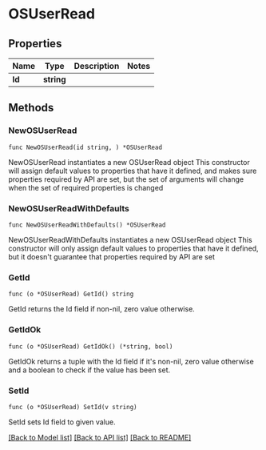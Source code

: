 # OSUserRead

## Properties

Name | Type | Description | Notes
------------ | ------------- | ------------- | -------------
**Id** | **string** |  | 

## Methods

### NewOSUserRead

`func NewOSUserRead(id string, ) *OSUserRead`

NewOSUserRead instantiates a new OSUserRead object
This constructor will assign default values to properties that have it defined,
and makes sure properties required by API are set, but the set of arguments
will change when the set of required properties is changed

### NewOSUserReadWithDefaults

`func NewOSUserReadWithDefaults() *OSUserRead`

NewOSUserReadWithDefaults instantiates a new OSUserRead object
This constructor will only assign default values to properties that have it defined,
but it doesn't guarantee that properties required by API are set

### GetId

`func (o *OSUserRead) GetId() string`

GetId returns the Id field if non-nil, zero value otherwise.

### GetIdOk

`func (o *OSUserRead) GetIdOk() (*string, bool)`

GetIdOk returns a tuple with the Id field if it's non-nil, zero value otherwise
and a boolean to check if the value has been set.

### SetId

`func (o *OSUserRead) SetId(v string)`

SetId sets Id field to given value.



[[Back to Model list]](../README.md#documentation-for-models) [[Back to API list]](../README.md#documentation-for-api-endpoints) [[Back to README]](../README.md)


